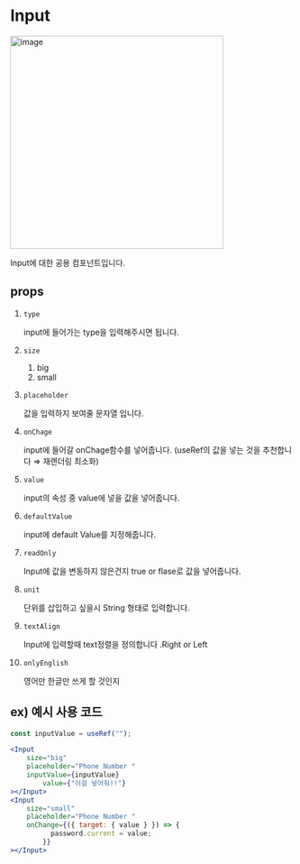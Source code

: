 # Input

<img width="378" alt="image" src="https://github.com/softeerbootcamp-3rd/Team4-HansalChai/assets/100525337/1d1ae5cd-d873-4d7a-958e-3d9ce8c7b880">

Input에 대한 공용 컴포넌트입니다.

## props

1. `type`

   input에 들어가는 type을 입력해주시면 됩니다.

2. `size`
   1. big
   2. small
3. `placeholder`

   값을 입력하지 보여줄 문자열 입니다.

4. `onChage`

   input에 들어갈 onChage함수를 넣어줍니다. (useRef의 값을 넣는 것을 추천합니다 ⇒ 재랜더링 최소화)

5. `value`

   input의 속성 중 value에 넣을 값을 넣어줍니다.

6. `defaultValue`

   input에 default Value를 지정해줍니다.

7. `readOnly`

   Input에 값을 변동하지 않은건지 true or flase로 값을 넣어줍니다.

8. `unit`

   단위를 삽입하고 싶을시 String 형태로 입력합니다.

9. `textAlign`

   Input에 입력할때 text정렬을 정의합니다 .Right or Left

10. `onlyEnglish`

    영어만 한글만 쓰게 할 것인지

## ex) 예시 사용 코드

```jsx
const inputValue = useRef("");

<Input
    size="big"
    placeholder="Phone Number "
    inputValue={inputValue}
		value={"이걸 넣어줘!!"}
></Input>
<Input
    size="small"
    placeholder="Phone Number "
    onChange={({ target: { value } }) => {
          password.current = value;
        }}
></Input>
```
